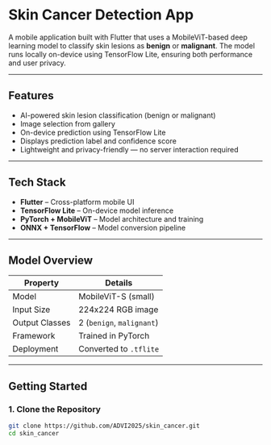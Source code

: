 # Skin Cancer Detection App

A mobile application built with Flutter that uses a MobileViT-based deep learning model to classify skin lesions as **benign** or **malignant**. The model runs locally on-device using TensorFlow Lite, ensuring both performance and user privacy.

---

## Features

- AI-powered skin lesion classification (benign or malignant)
- Image selection from gallery
- On-device prediction using TensorFlow Lite
- Displays prediction label and confidence score
- Lightweight and privacy-friendly — no server interaction required

---

## Tech Stack

- **Flutter** – Cross-platform mobile UI
- **TensorFlow Lite** – On-device model inference
- **PyTorch + MobileViT** – Model architecture and training
- **ONNX + TensorFlow** – Model conversion pipeline

---

## Model Overview

| Property        | Details                     |
|----------------|-----------------------------|
| Model           | MobileViT-S (small)         |
| Input Size      | 224x224 RGB image           |
| Output Classes  | 2 (`benign`, `malignant`)   |
| Framework       | Trained in PyTorch          |
| Deployment      | Converted to `.tflite`      |

---

## Getting Started

### 1. Clone the Repository

```bash
git clone https://github.com/ADVI2025/skin_cancer.git
cd skin_cancer
